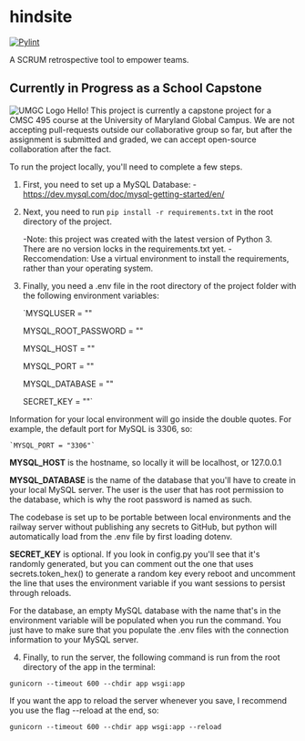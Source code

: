 # hindsite
[![Pylint](https://github.com/Bilgecrank/hindsite/actions/workflows/pylint.yml/badge.svg?branch=development)](https://github.com/Bilgecrank/hindsite/actions/workflows/pylint.yml)

A SCRUM retrospective tool to empower teams.

## Currently in Progress as a School Capstone
![UMGC Logo](https://www.umgc.edu/content/experience-fragments/umgc/language-masters/en/header/master/_jcr_content/root/header_copy/image.coreimg.svg/1705606255029/umgc-logo-preferred-rgb.svg)
Hello! This project is currently a capstone project for a CMSC 495 course at the University of Maryland Global Campus. We are not accepting pull-requests outside our collaborative group so far, but after the assignment is submitted and graded, we can accept open-source collaboration after the fact.

To run the project locally, you'll need to complete a few steps. 

1. First, you need to set up a MySQL Database:
   -https://dev.mysql.com/doc/mysql-getting-started/en/

2. Next, you need to run `pip install -r requirements.txt` in the root directory of the project.

   -Note: this project was created with the latest version of Python 3. There are no version locks in the requirements.txt yet.
   -Reccomendation: Use a virtual environment to install the requirements, rather than your operating system.
   
3. Finally, you need a .env file in the root directory of the project folder with the following environment variables:
  
    `MYSQLUSER = ""
    
    MYSQL_ROOT_PASSWORD = ""
    
    MYSQL_HOST = ""
    
    MYSQL_PORT = ""
    
    MYSQL_DATABASE = ""
    
    SECRET_KEY = ""`
  
  Information for your local environment will go inside the double quotes. For example, the default port for MySQL is 3306, so:
  
    `MYSQL_PORT = "3306"`
  
  **MYSQL_HOST** is the hostname, so locally it will be localhost, or 127.0.0.1
  
  **MYSQL_DATABASE** is the name of the database that you'll have to create in your local MySQL server. The user is the user that has root permission to the database, which is why the root password is named as such.
  
  The codebase is set up to be portable between local environments and the railway server without publishing any secrets to GitHub, but python will automatically load from the .env file by first loading dotenv.
  
  **SECRET_KEY** is optional. If you look in config.py you'll see that it's randomly generated, but you can comment out the one that uses secrets.token_hex() to generate a random key every reboot and uncomment the line that uses the environment variable if you want sessions to persist through reloads.
  
  For the database, an empty MySQL database with the name that's in the environment variable will be populated when you run the command. You just have to make sure that you populate the .env files with the connection information to your MySQL server.

4. Finally, to run the server, the following command is run from the root directory of the app in the terminal:

  `gunicorn --timeout 600 --chdir app wsgi:app`
  
  If you want the app to reload the server whenever you save, I recommend you use the flag --reload at the end, so:
  
  `gunicorn --timeout 600 --chdir app wsgi:app --reload`
